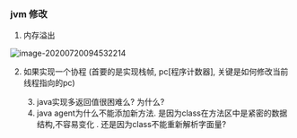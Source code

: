 ### jvm 修改

1.  内存溢出

![image-20200720094532214](C:\Users\Administrator\AppData\Roaming\Typora\typora-user-images\image-20200720094532214.png)



2.  如果实现一个协程 (首要的是实现栈帧, pc[程序计数器],  关键是如何修改当前线程指向的pc)

 	3.	 java实现多返回值很困难么?  为什么?
 	4.	 java agent为什么不能添加新方法. 是因为class在方法区中是紧密的数据结构,不容易变化 . 还是因为class不能重新解析字面量? 

